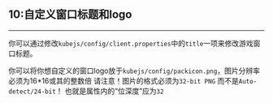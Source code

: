 ## 10:自定义窗口标题和logo

---

你可以通过修改`kubejs/config/client.properties`中的`title`一项来修改游戏窗口标题。

你可以将你想自定义的窗口logo放于`kubejs/config/packicon.png`，图片分辨率必须为16*16或其的整数倍
请注意！图片的格式必须为`32-bit PNG` 而不是`Auto-detect/24-bit`！
也就是属性内的“位深度”应为`32`